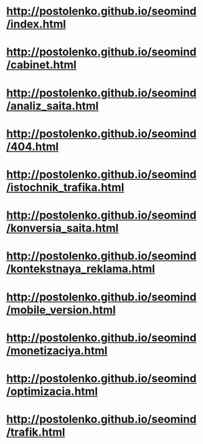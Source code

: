 # http://postolenko.github.io/seomind/index.html
# http://postolenko.github.io/seomind/cabinet.html
# http://postolenko.github.io/seomind/analiz_saita.html
# http://postolenko.github.io/seomind/404.html
# http://postolenko.github.io/seomind/istochnik_trafika.html
# http://postolenko.github.io/seomind/konversia_saita.html
# http://postolenko.github.io/seomind/kontekstnaya_reklama.html
# http://postolenko.github.io/seomind/mobile_version.html
# http://postolenko.github.io/seomind/monetizaciya.html
# http://postolenko.github.io/seomind/optimizacia.html
# http://postolenko.github.io/seomind/trafik.html